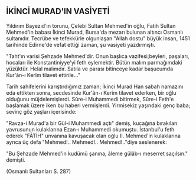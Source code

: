 ## İKİNCİ MURAD'IN VASİYETİ

Yıldırım Bayezıd'ın torunu, Çelebi Sultan Meh­med'in oğlu, Fatih Sultan Mehmed'in babası İkin­ci Murad, Bursa'da mezarı bulunan altıncı Os­manlı sultanıdır. Tecrübe ve tefekkürle olgunla­şan "Allah dostu" büyük insan, 1451 tarihinde Edirne'de vefat ettiği zaman, şu vasiyeti yazdır­mıştı.

"Taht'ın varisi Şehzade Mehmed'dir. Onun baş­lıca vazifesi;beyleri, paşaları, hocaları ile Konstantiniyye'yi feth eylemektir. Bütün malım parmağımdaki yüzüktür. Helal malımdır. Satıla ve parası bitinceye kadar başucumda Kur'ân-ı Kerîm tilavet ettirile..."

Tarih sahifelerini karıştırdığımız zaman; İkinci Murad Han sabah namazını eda ettikten sonra, secdesinde Kur'ân-ı Kerîm tilavet ederken, bir oğ­lu olduğunu müjdelemişlerdi. Sûre-i Muhamme­di bitirmek, Sûre-i Feth'e başlamak üzere iken bu haberi vermişlerdi. Yirmisekiz yaşındaki genç ba­ba; sevinç göz yaşları içerisinde:

"Ravza-i Murad'a bir Gül-i Muhammedi açtı" demiş, kucağına bırakılan yavrusunun kulakları­na Ezan-ı Muhammedi okumuştu. İstanbul'u feth ederek "FÂTİH" unvanına kavuşacak olan oğlu II. Mehmed'in kulaklarına ayrıca üç defa "Mehmed!.. Mehmed!.. Mehmed!.."diye seslenerek:

"Bu Şehzade Mehmed'in kudümü şanına, âleme gülâb-ı meserret saçılsın." demişti.

(Osmanlı Sultanları S. 287)
